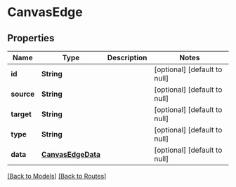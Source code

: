 # CanvasEdge
## Properties

| Name | Type | Description | Notes |
|------------ | ------------- | ------------- | -------------|
| **id** | **String** |  | [optional] [default to null] |
| **source** | **String** |  | [optional] [default to null] |
| **target** | **String** |  | [optional] [default to null] |
| **type** | **String** |  | [optional] [default to null] |
| **data** | [**CanvasEdgeData**](CanvasEdgeData.md) |  | [optional] [default to null] |

[[Back to Models]](../overview#models) [[Back to Routes]](../overview#routes)

